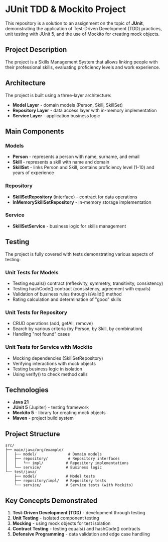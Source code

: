 # JUnit TDD & Mockito Project

This repository is a solution to an assignment on the topic of **JUnit**, demonstrating the application of Test-Driven Development (TDD) practices, unit testing with JUnit 5, and the use of Mockito for creating mock objects.

## Project Description

The project is a Skills Management System that allows linking people with their professional skills, evaluating proficiency levels and work experience.

## Architecture

The project is built using a three-layer architecture:

- **Model Layer** - domain models (Person, Skill, SkillSet)
- **Repository Layer** - data access layer with in-memory implementation
- **Service Layer** - application business logic

## Main Components

### Models

- **Person** - represents a person with name, surname, and email
- **Skill** - represents a skill with name and domain
- **SkillSet** - links Person and Skill, contains proficiency level (1-10) and years of experience

### Repository

- **SkillSetRepository** (interface) - contract for data operations
- **InMemorySkillSetRepository** - in-memory storage implementation

### Service

- **SkillSetService** - business logic for skills management

## Testing

The project is fully covered with tests demonstrating various aspects of testing:

### Unit Tests for Models

- Testing equals() contract (reflexivity, symmetry, transitivity, consistency)
- Testing hashCode() contract (consistency, agreement with equals)
- Validation of business rules through isValid() method
- Rating calculation and determination of "good" skills

### Unit Tests for Repository

- CRUD operations (add, getAll, remove)
- Search by various criteria (by Person, by Skill, by combination)
- Handling "not found" cases

### Unit Tests for Service with Mockito

- Mocking dependencies (SkillSetRepository)
- Verifying interactions with mock objects
- Testing business logic in isolation
- Using verify() to check method calls

## Technologies

- **Java 21**
- **JUnit 5** (Jupiter) - testing framework
- **Mockito 5** - library for creating mock objects
- **Maven** - project build system

## Project Structure
```
src/
├── main/java/org/example/
│   ├── model/              # Domain models
│   ├── repository/         # Repository interfaces
│   │   └── impl/          # Repository implementations
│   └── service/           # Business logic
└── test/java/
    ├── model/             # Model tests
    ├── repository/impl/   # Repository tests
    └── service/           # Service tests (with Mockito)
```

## Key Concepts Demonstrated

1. **Test-Driven Development (TDD)** - development through testing
2. **Unit Testing** - isolated component testing
3. **Mocking** - using mock objects for test isolation
4. **Contract Testing** - testing equals() and hashCode() contracts
5. **Defensive Programming** - data validation and edge case handling


